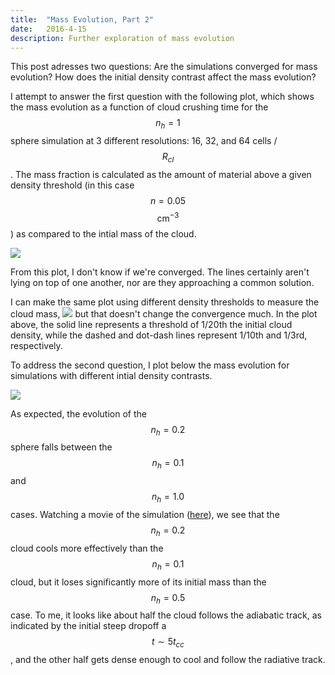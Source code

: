 ```yaml
---
title:  "Mass Evolution, Part 2"
date:   2016-4-15
description: Further exploration of mass evolution 
---
```


This post adresses two questions:
Are the simulations converged for mass evolution?
How does the initial density contrast affect the mass evolution?

I attempt to answer the first question with the following plot, which shows the mass
evolution as a function of cloud crushing time for the $$n_h = 1$$ sphere simulation
at 3 different resolutions: 16, 32, and 64 cells / $$R_{cl}$$. The mass fraction is calculated
as the amount of material above a given density threshold (in this case $$n = 0.05$$ $$\mathrm{cm}^{-3}$$)
as compared to the intial mass of the cloud.

<img src="{{ site.url }}assets/images/041516_swn1_mass.png">

From this plot, I don't know if we're converged. The lines certainly aren't lying on top of one 
another, nor are they approaching a common solution.

I can make the same plot using different density thresholds to measure the cloud mass,
<img src="{{ site.url }}assets/images/041516_swn1_mass_thresholds.png">
but that doesn't change the convergence much. In the plot above, the solid line represents a 
threshold of 1/20th the initial cloud density, while the dashed and dot-dash lines represent
1/10th and 1/3rd, respectively.

To address the second question, I plot below the mass evolution for simulations with different
intial density contrasts.

<img src="{{ site.url }}assets/images/041516_sphere_mass.png">

As expected, the evolution of the $$n_h = 0.2$$ sphere falls between the $$n_h = 0.1$$ and 
$$n_h = 1.0$$ cases. Watching a movie of the simulation 
(<a href="http://brown.as.arizona.edu/~evan/temp/swn02_lowres.mov">here</a>), we see that the $$n_h = 0.2$$
cloud cools more effectively than the $$n_h = 0.1$$ cloud, but it loses significantly more
of its initial mass than the $$n_h =0.5$$ case. To me, it looks like about half the cloud follows
the adiabatic track, as indicated by the initial steep dropoff a $$t \sim 5 t_{cc}$$, and the
other half gets dense enough to cool and follow the radiative track.


